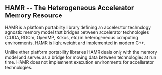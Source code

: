 ## HAMR -- The Heterogeneous Accelerator Memory Resource

HAMR is a platform portability library defining an accelerator technology
agnostic memory model that bridges between accelerator technologies (CUDA,
ROCm, OpenMP, Kokos, etc) in heterogeneous computing environments.
HAMR is light weight and implemented in modern C++.

Unlike other platform portability libraries HAMR deals only with the memory
model and serves as a bridge for moving data between technologies at run time.
HAMR does not implemnent execution environments for accellerator technologies.

